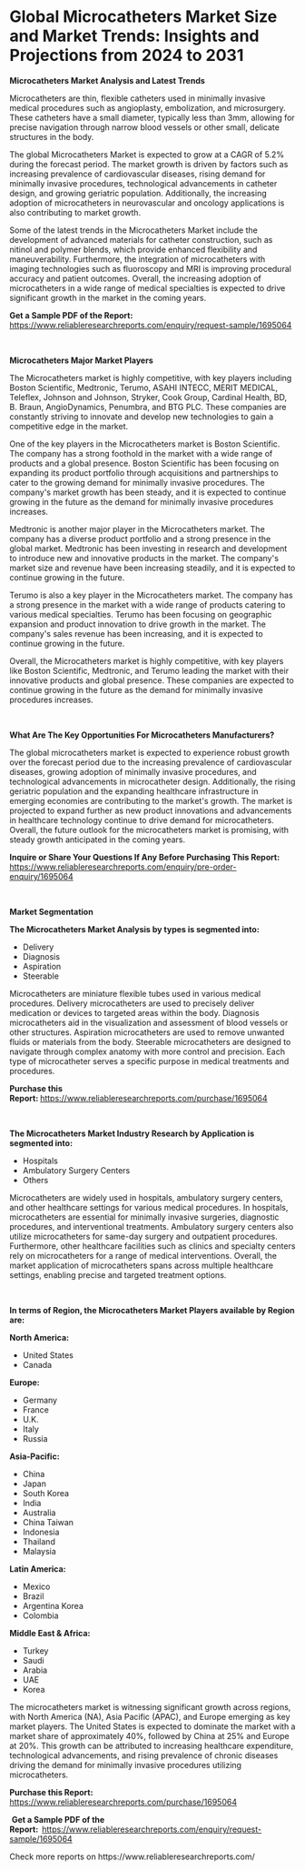 <p><h1>Global Microcatheters Market Size and Market Trends: Insights and Projections from 2024 to 2031</h1></p><p><strong>Microcatheters Market Analysis and Latest Trends</strong></p>
<p><p>Microcatheters are thin, flexible catheters used in minimally invasive medical procedures such as angioplasty, embolization, and microsurgery. These catheters have a small diameter, typically less than 3mm, allowing for precise navigation through narrow blood vessels or other small, delicate structures in the body.</p><p>The global Microcatheters Market is expected to grow at a CAGR of 5.2% during the forecast period. The market growth is driven by factors such as increasing prevalence of cardiovascular diseases, rising demand for minimally invasive procedures, technological advancements in catheter design, and growing geriatric population. Additionally, the increasing adoption of microcatheters in neurovascular and oncology applications is also contributing to market growth.</p><p>Some of the latest trends in the Microcatheters Market include the development of advanced materials for catheter construction, such as nitinol and polymer blends, which provide enhanced flexibility and maneuverability. Furthermore, the integration of microcatheters with imaging technologies such as fluoroscopy and MRI is improving procedural accuracy and patient outcomes. Overall, the increasing adoption of microcatheters in a wide range of medical specialties is expected to drive significant growth in the market in the coming years.</p></p>
<p><strong>Get a Sample PDF of the Report:&nbsp;</strong> <a href="https://www.reliableresearchreports.com/enquiry/request-sample/1695064">https://www.reliableresearchreports.com/enquiry/request-sample/1695064</a></p>
<p>&nbsp;</p>
<p><strong>Microcatheters Major Market Players</strong></p>
<p><p>The Microcatheters market is highly competitive, with key players including Boston Scientific, Medtronic, Terumo, ASAHI INTECC, MERIT MEDICAL, Teleflex, Johnson and Johnson, Stryker, Cook Group, Cardinal Health, BD, B. Braun, AngioDynamics, Penumbra, and BTG PLC. These companies are constantly striving to innovate and develop new technologies to gain a competitive edge in the market.</p><p>One of the key players in the Microcatheters market is Boston Scientific. The company has a strong foothold in the market with a wide range of products and a global presence. Boston Scientific has been focusing on expanding its product portfolio through acquisitions and partnerships to cater to the growing demand for minimally invasive procedures. The company's market growth has been steady, and it is expected to continue growing in the future as the demand for minimally invasive procedures increases.</p><p>Medtronic is another major player in the Microcatheters market. The company has a diverse product portfolio and a strong presence in the global market. Medtronic has been investing in research and development to introduce new and innovative products in the market. The company's market size and revenue have been increasing steadily, and it is expected to continue growing in the future.</p><p>Terumo is also a key player in the Microcatheters market. The company has a strong presence in the market with a wide range of products catering to various medical specialties. Terumo has been focusing on geographic expansion and product innovation to drive growth in the market. The company's sales revenue has been increasing, and it is expected to continue growing in the future.</p><p>Overall, the Microcatheters market is highly competitive, with key players like Boston Scientific, Medtronic, and Terumo leading the market with their innovative products and global presence. These companies are expected to continue growing in the future as the demand for minimally invasive procedures increases.</p></p>
<p>&nbsp;</p>
<p><strong>What Are The Key Opportunities For Microcatheters Manufacturers?</strong></p>
<p><p>The global microcatheters market is expected to experience robust growth over the forecast period due to the increasing prevalence of cardiovascular diseases, growing adoption of minimally invasive procedures, and technological advancements in microcatheter design. Additionally, the rising geriatric population and the expanding healthcare infrastructure in emerging economies are contributing to the market's growth. The market is projected to expand further as new product innovations and advancements in healthcare technology continue to drive demand for microcatheters. Overall, the future outlook for the microcatheters market is promising, with steady growth anticipated in the coming years.</p></p>
<p><strong>Inquire or Share Your Questions If Any Before Purchasing This Report:</strong> <a href="https://www.reliableresearchreports.com/enquiry/pre-order-enquiry/1695064">https://www.reliableresearchreports.com/enquiry/pre-order-enquiry/1695064</a></p>
<p>&nbsp;</p>
<p><strong>Market Segmentation</strong></p>
<p><strong>The Microcatheters Market Analysis by types is segmented into:</strong></p>
<p><ul><li>Delivery</li><li>Diagnosis</li><li>Aspiration</li><li>Steerable</li></ul></p>
<p><p>Microcatheters are miniature flexible tubes used in various medical procedures. Delivery microcatheters are used to precisely deliver medication or devices to targeted areas within the body. Diagnosis microcatheters aid in the visualization and assessment of blood vessels or other structures. Aspiration microcatheters are used to remove unwanted fluids or materials from the body. Steerable microcatheters are designed to navigate through complex anatomy with more control and precision. Each type of microcatheter serves a specific purpose in medical treatments and procedures.</p></p>
<p><strong>Purchase this Report:&nbsp;</strong><a href="https://www.reliableresearchreports.com/purchase/1695064">https://www.reliableresearchreports.com/purchase/1695064</a></p>
<p>&nbsp;</p>
<p><strong>The Microcatheters Market Industry Research by Application is segmented into:</strong></p>
<p><ul><li>Hospitals</li><li>Ambulatory Surgery Centers</li><li>Others</li></ul></p>
<p><p>Microcatheters are widely used in hospitals, ambulatory surgery centers, and other healthcare settings for various medical procedures. In hospitals, microcatheters are essential for minimally invasive surgeries, diagnostic procedures, and interventional treatments. Ambulatory surgery centers also utilize microcatheters for same-day surgery and outpatient procedures. Furthermore, other healthcare facilities such as clinics and specialty centers rely on microcatheters for a range of medical interventions. Overall, the market application of microcatheters spans across multiple healthcare settings, enabling precise and targeted treatment options.</p></p>
<p>&nbsp;</p>
<p><strong>In terms of Region, the Microcatheters Market Players available by Region are:</strong></p>
<p>
    <p> <strong> North America: </strong>
        <ul>
            <li>United States</li>
            <li>Canada</li>
        </ul>
        </p> 
    <p> <strong> Europe: </strong>
        <ul>
            <li>Germany</li>
            <li>France</li>
            <li>U.K.</li>
            <li>Italy</li>
            <li>Russia</li>
        </ul>
        </p> 
    <p> <strong> Asia-Pacific: </strong>
        <ul>
            <li>China</li>
            <li>Japan</li>
            <li>South Korea</li>
            <li>India</li>
            <li>Australia</li>
            <li>China Taiwan</li>
            <li>Indonesia</li>
            <li>Thailand</li>
            <li>Malaysia</li>
        </ul>
        </p> 
    <p> <strong> Latin America: </strong>
        <ul>
            <li>Mexico</li>
            <li>Brazil</li>
            <li>Argentina Korea</li>
            <li>Colombia</li>
        </ul>
        </p> 
    <p> <strong> Middle East & Africa: </strong>
        <ul>
            <li>Turkey</li>
            <li>Saudi</li>
            <li>Arabia</li>
            <li>UAE</li>
            <li>Korea</li>
        </ul>
    </p>
    </p>
<p><p>The microcatheters market is witnessing significant growth across regions, with North America (NA), Asia Pacific (APAC), and Europe emerging as key market players. The United States is expected to dominate the market with a market share of approximately 40%, followed by China at 25% and Europe at 20%. This growth can be attributed to increasing healthcare expenditure, technological advancements, and rising prevalence of chronic diseases driving the demand for minimally invasive procedures utilizing microcatheters.</p></p>
<p><strong>Purchase this Report: </strong><a href="https://www.reliableresearchreports.com/purchase/1695064">https://www.reliableresearchreports.com/purchase/1695064</a></p>
<p>&nbsp;<strong>Get a Sample PDF of the Report:&nbsp;&nbsp;</strong><a href="https://www.reliableresearchreports.com/enquiry/request-sample/1695064">https://www.reliableresearchreports.com/enquiry/request-sample/1695064</a></p>
<p><strong></strong></p>
<p>Check more reports on https://www.reliableresearchreports.com/</p>